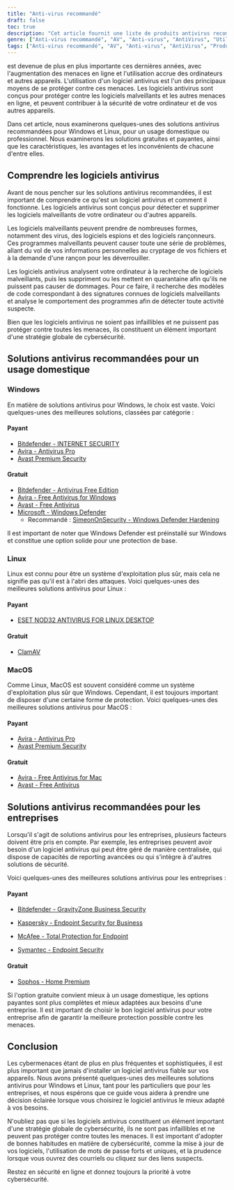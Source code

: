```yaml
---
title: "Anti-virus recommandé"
draft: false
toc: true
description: "Cet article fournit une liste de produits antivirus recommandés pour les particuliers et les entreprises, classés par SimeonOnSecurity. Les classements sont basés sur l'opinion de professionnels et sur des tests effectués sur des échantillons malveillants, et ne couvrent que les capacités de l'antivirus, la détection, l'expérience utilisateur et les performances. Les utilisateurs de Windows ont le choix entre des options gratuites et payantes, tandis que les utilisateurs de Linux et de MacOS ont des options limitées, les options payantes n'étant disponibles que pour Linux. Il convient de noter que l'AV n'est pas nécessaire sous Linux ou MacOS et qu'il n'est pas recommandé d'utiliser un VPN ou un gestionnaire de mot de passe fourni avec la suite AV. L'article fournit également des recommandations concernant les fournisseurs de VPN. Les recommandations relatives à l'utilisation professionnelle sont en cours d'élaboration."
genre: ["Anti-virus recommandé", "AV", "Anti-virus", "AntiVirus", "Utilisation à domicile", "Utilisation professionnelle", "Fenêtres", "Linux", "MacOS", "Cybersécurité"]
tags: ["Anti-virus recommandé", "AV", "Anti-virus", "AntiVirus", "Produits antivirus recommandés par SimeonOnSecurity", "VirusTotal", "Capacités audiovisuelles", "détection", "expérience utilisateur", "performance", "Fenêtres", "Linux", "MacOS", "VPN", "gestionnaire de mot de passe", "VPNS", "Utilisation à domicile", "Payé", "Gratuit", "Bitdefender - INTERNET SECURITY", "Avira - Antivirus Pro", "Avast Premium Security", "Bitdefender - Antivirus Free Edition", "Avira - Antivirus gratuit pour Windows", "Avast - Antivirus gratuit", "Microsoft - Windows Defender", "Renforcement de Windows Defender", "ESET NOD32", "ClamAV", "Avira - Antivirus gratuit pour Mac", "Sophos", "Utilisation professionnelle", "Cybersécurité"]
---
```

 est devenue de plus en plus importante ces dernières années, avec l'augmentation des menaces en ligne et l'utilisation accrue des ordinateurs et autres appareils. L'utilisation d'un logiciel antivirus est l'un des principaux moyens de se protéger contre ces menaces. Les logiciels antivirus sont conçus pour protéger contre les logiciels malveillants et les autres menaces en ligne, et peuvent contribuer à la sécurité de votre ordinateur et de vos autres appareils.

Dans cet article, nous examinerons quelques-unes des solutions antivirus recommandées pour Windows et Linux, pour un usage domestique ou professionnel. Nous examinerons les solutions gratuites et payantes, ainsi que les caractéristiques, les avantages et les inconvénients de chacune d'entre elles.

## Comprendre les logiciels antivirus

Avant de nous pencher sur les solutions antivirus recommandées, il est important de comprendre ce qu'est un logiciel antivirus et comment il fonctionne. Les logiciels antivirus sont conçus pour détecter et supprimer les logiciels malveillants de votre ordinateur ou d'autres appareils.

Les logiciels malveillants peuvent prendre de nombreuses formes, notamment des virus, des logiciels espions et des logiciels rançonneurs. Ces programmes malveillants peuvent causer toute une série de problèmes, allant du vol de vos informations personnelles au cryptage de vos fichiers et à la demande d'une rançon pour les déverrouiller.

Les logiciels antivirus analysent votre ordinateur à la recherche de logiciels malveillants, puis les suppriment ou les mettent en quarantaine afin qu'ils ne puissent pas causer de dommages. Pour ce faire, il recherche des modèles de code correspondant à des signatures connues de logiciels malveillants et analyse le comportement des programmes afin de détecter toute activité suspecte.

Bien que les logiciels antivirus ne soient pas infaillibles et ne puissent pas protéger contre toutes les menaces, ils constituent un élément important d'une stratégie globale de cybersécurité.

## Solutions antivirus recommandées pour un usage domestique

### Windows

En matière de solutions antivirus pour Windows, le choix est vaste. Voici quelques-unes des meilleures solutions, classées par catégorie :

#### Payant

- [Bitdefender - INTERNET SECURITY](https://bitdefender.f9tmep.net/VmN5Ka)
- [Avira - Antivirus Pro](https://www.avira.com/en/antivirus-pro)
- [Avast Premium Security](https://amzn.to/2MA7jR2)

#### Gratuit

- [Bitdefender - Antivirus Free Edition](https://bitdefender.f9tmep.net/1r7NMa)
- [Avira - Free Antivirus for Windows](https://www.avira.com/en/free-antivirus-windows)
- [Avast - Free Antivirus](https://www.avast.com/en-us/index)
- [Microsoft - Windows Defender](https://www.microsoft.com/en-us/windows/comprehensive-security)
  - Recommandé : [SimeonOnSecurity - Windows Defender Hardening](https://github.com/simeononsecurity/Windows-Defender-Hardening)


Il est important de noter que Windows Defender est préinstallé sur Windows et constitue une option solide pour une protection de base.

### Linux

Linux est connu pour être un système d'exploitation plus sûr, mais cela ne signifie pas qu'il est à l'abri des attaques. Voici quelques-unes des meilleures solutions antivirus pour Linux :

#### Payant

- [ESET NOD32 ANTIVIRUS FOR LINUX DESKTOP](https://www.eset.com/int/home/antivirus-linux)

#### Gratuit

- [ClamAV](https://www.clamav.net/)

### MacOS

Comme Linux, MacOS est souvent considéré comme un système d'exploitation plus sûr que Windows. Cependant, il est toujours important de disposer d'une certaine forme de protection. Voici quelques-unes des meilleures solutions antivirus pour MacOS :

#### Payant

- [Avira - Antivirus Pro](https://www.avira.com/en/antivirus-pro)
- [Avast Premium Security](https://amzn.to/2MA7jR2)

#### Gratuit

- [Avira - Free Antivirus for Mac](https://www.avira.com/en/free-antivirus-mac)
- [Avast - Free Antivirus](https://www.avast.com/en-us/index)

## Solutions antivirus recommandées pour les entreprises

Lorsqu'il s'agit de solutions antivirus pour les entreprises, plusieurs facteurs doivent être pris en compte. Par exemple, les entreprises peuvent avoir besoin d'un logiciel antivirus qui peut être géré de manière centralisée, qui dispose de capacités de reporting avancées ou qui s'intègre à d'autres solutions de sécurité.

Voici quelques-unes des meilleures solutions antivirus pour les entreprises :

#### Payant

- [Bitdefender - GravityZone Business Security](https://bitdefender.f9tmep.net/ZQNAzQ)

- [Kaspersky - Endpoint Security for Business](https://www.kaspersky.com/small-to-medium-business-security/endpoint-security)

- [McAfee - Total Protection for Endpoint](https://www.mcafee.com/enterprise/en-us/products/total-protection-for-endpoint.html)

- [Symantec - Endpoint Security](https://www.symantec.com/products/endpoint-security)

#### Gratuit

- [Sophos - Home Premium](https://home.sophos.com/)

Si l'option gratuite convient mieux à un usage domestique, les options payantes sont plus complètes et mieux adaptées aux besoins d'une entreprise. Il est important de choisir le bon logiciel antivirus pour votre entreprise afin de garantir la meilleure protection possible contre les menaces.

## Conclusion

Les cybermenaces étant de plus en plus fréquentes et sophistiquées, il est plus important que jamais d'installer un logiciel antivirus fiable sur vos appareils. Nous avons présenté quelques-unes des meilleures solutions antivirus pour Windows et Linux, tant pour les particuliers que pour les entreprises, et nous espérons que ce guide vous aidera à prendre une décision éclairée lorsque vous choisirez le logiciel antivirus le mieux adapté à vos besoins.

N'oubliez pas que si les logiciels antivirus constituent un élément important d'une stratégie globale de cybersécurité, ils ne sont pas infaillibles et ne peuvent pas protéger contre toutes les menaces. Il est important d'adopter de bonnes habitudes en matière de cybersécurité, comme la mise à jour de vos logiciels, l'utilisation de mots de passe forts et uniques, et la prudence lorsque vous ouvrez des courriels ou cliquez sur des liens suspects.

Restez en sécurité en ligne et donnez toujours la priorité à votre cybersécurité.

